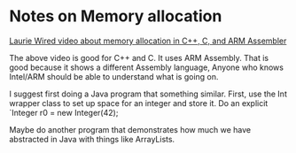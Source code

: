 # Notes on Memory allocation

[Laurie Wired video about memory allocation in C++, C, and ARM Assembler](https://youtu.be/HlUBE70h2C0?si=qsrqCe-mO3DoAWMq)

The above video is good for C++ and C.   It uses ARM Assembly.  That is good because it shows a different Assembly language,  Anyone who knows Intel/ARM should be able to understand what is going on.

I suggest first doing a Java program that something similar.  First, use the Int wrapper class to set up space for an integer and store it.  Do an explicit `Integer r0 = new Integer(42);

Maybe do another program that demonstrates how much we have abstracted in Java with things like ArrayLists.